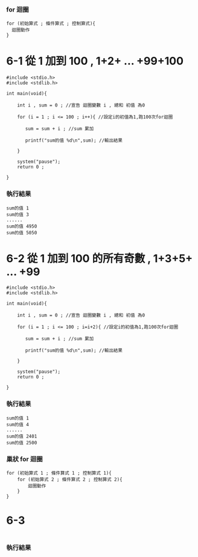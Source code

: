 
### for 迴圈
```
for (初始算式 ; 條件算式 ; 控制算式){
  迴圈動作
}
```

# 6-1 從 1 加到 100 , 1+2+ ... +99+100

```
#include <stdio.h>
#include <stdlib.h>

int main(void){
	
    int i , sum = 0 ; //宣告 迴圈變數 i , 總和 初值 為0 
	
    for (i = 1 ; i <= 100 ; i++){ //設定i的初值為1,跑100次for迴圈 
		
       sum = sum + i ; //sum 累加 
		
       printf("sum的值 %d\n",sum); //輸出結果 
		
    }
	
    system("pause");
    return 0 ;
	
}
```
### 執行結果
```
sum的值 1
sum的值 3
......
sum的值 4950
sum的值 5050
```

# 6-2 從 1 加到 100 的所有奇數 , 1+3+5+ ... +99 

```
#include <stdio.h>
#include <stdlib.h>

int main(void){
	
    int i , sum = 0 ; //宣告 迴圈變數 i , 總和 初值 為0 
	
    for (i = 1 ; i <= 100 ; i=i+2){ //設定i的初值為1,跑100次for迴圈 
		
       sum = sum + i ; //sum 累加 
		
       printf("sum的值 %d\n",sum); //輸出結果 
		
    }
	
    system("pause");
    return 0 ;
	
}
```
### 執行結果
```
sum的值 1
sum的值 4
......
sum的值 2401
sum的值 2500
```

### 巢狀 for 迴圈
```
for (初始算式 1 ; 條件算式 1 ; 控制算式 1){
    for (初始算式 2 ; 條件算式 2 ; 控制算式 2){
        迴圈動作
    }
}
```
# 6-3 

```

```
### 執行結果
```

```

